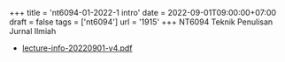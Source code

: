 +++
title = 'nt6094-01-2022-1 intro'
date = 2022-09-01T09:00:00+07:00
draft = false
tags = ['nt6094']
url = '1915'
+++
NT6094 Teknik Penulisan Jurnal Ilmiah
<!--more-->

+ [lecture-info-20220901-v4.pdf](https://zenodo.org/doi/10.5281/zenodo.7039627)

